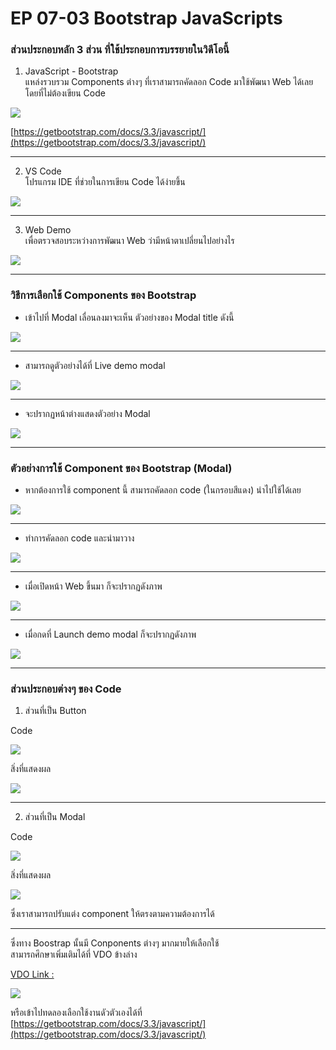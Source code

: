 # EP 07-03 Bootstrap JavaScripts

### ส่วนประกอบหลัก 3 ส่วน ที่ใช้ประกอบการบรรยายในวิดีโอนี้

1) JavaScript - Bootstrap  
แหล่งรวบรวม Components ต่างๆ ที่เราสามารถคัดลอก Code มาใช้พัฒนา Web ได้เลย โดยที่ไม่ต้องเขียน Code  

![](images/EP07-03BootstrapJavascripts/01.PNG) 

[https://getbootstrap.com/docs/3.3/javascript/](https://getbootstrap.com/docs/3.3/javascript/)

* * *

2) VS Code  
โปรแกรม IDE ที่ช่วยในการเขียน Code ได้ง่ายขึ้น  

![](images/EP07-03BootstrapJavascripts/02.PNG)  

* * *

3) Web Demo  
เพื่อตรวจสอบระหว่างการพัฒนา Web ว่ามีหน้าตาเปลี่ยนไปอย่างไร 

![](images/EP07-03BootstrapJavascripts/03.PNG)  

* * *

### วิธีการเลือกใช้ Components ของ Bootstrap

* เข้าไปที่ Modal เลื่อนลงมาจะเห็น ตัวอย่างของ Modal title ดังนี้  

![](images/EP07-03BootstrapJavascripts/04.PNG)  

* * *

* สามารถดูตัวอย่างได้ที่ Live demo modal  

![](images/EP07-03BootstrapJavascripts/05.PNG)  

* * *

* จะปรากฏหน้าต่างแสดงตัวอย่าง Modal  

![](images/EP07-03BootstrapJavascripts/06.PNG)  

* * *

### ตัวอย่างการใช้ Component ของ Bootstrap (Modal)

* หากต้องการใช้ component นี้ สามารถคัดลอก code (ในกรอบสีแดง) นำไปใช้ได้เลย  

![](images/EP07-03BootstrapJavascripts/07.PNG)  

* * *

* ทำการคัดลอก code และนำมาวาง  

![](images/EP07-03BootstrapJavascripts/08.PNG)  

* * *

* เมื่อเปิดหน้า Web ขึ้นมา ก็จะปรากฏดังภาพ  

![](images/EP07-03BootstrapJavascripts/09.PNG)  

* * *

* เมื่อกดที่ Launch demo modal ก็จะปรากฏดังภาพ  

![](images/EP07-03BootstrapJavascripts/10.PNG) 

* * *

### ส่วนประกอบต่างๆ ของ Code
1) ส่วนที่เป็น Button  

Code  

![](images/EP07-03BootstrapJavascripts/11.PNG)  

สิ่งที่แสดงผล  

![](images/EP07-03BootstrapJavascripts/12.PNG)  

* * *

2) ส่วนที่เป็น Modal  

Code  

![](images/EP07-03BootstrapJavascripts/13.PNG)  

สิ่งที่แสดงผล  

![](images/EP07-03BootstrapJavascripts/14.PNG)  

ซึ่งเราสามารถปรับแต่ง component ให้ตรงตามความต้องการได้

* * *

ซึ่งทาง Boostrap นั้นมี Conponents ต่างๆ มากมายให้เลือกใช้  
สามารถศึกษาเพิ่มเติมได้ที่ VDO ข้างล่าง


[VDO Link : ](http://www.youtube.com/watch?v=6NmsLYSUkyU)

[![](images/EP07-03BootstrapJavascripts/vdo.PNG)](http://www.youtube.com/watch?v=6NmsLYSUkyU)

หรือเข้าไปทดลองเลือกใช้งานดัวตัวเองได้ที่ [https://getbootstrap.com/docs/3.3/javascript/](https://getbootstrap.com/docs/3.3/javascript/) 
